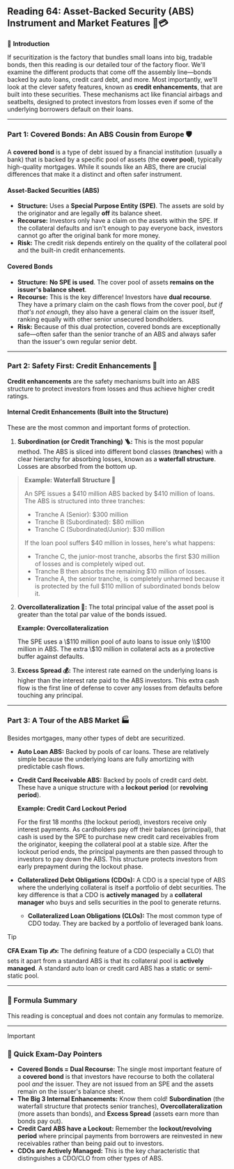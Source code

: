 ## Reading 64: Asset-Backed Security (ABS) Instrument and Market Features 🚗💳

🎯 **Introduction**

If securitization is the factory that bundles small loans into big, tradable bonds, then this reading is our detailed tour of the factory floor. We'll examine the different products that come off the assembly line—bonds backed by auto loans, credit card debt, and more. Most importantly, we'll look at the clever safety features, known as **credit enhancements**, that are built into these securities. These mechanisms act like financial airbags and seatbelts, designed to protect investors from losses even if some of the underlying borrowers default on their loans.

---

### Part 1: Covered Bonds: An ABS Cousin from Europe 🛡️

A **covered bond** is a type of debt issued by a financial institution (usually a bank) that is backed by a specific pool of assets (the **cover pool**), typically high-quality mortgages. While it sounds like an ABS, there are crucial differences that make it a distinct and often safer instrument.

#### **Asset-Backed Securities (ABS)**

* **Structure:** Uses a **Special Purpose Entity (SPE)**. The assets are sold by the originator and are legally **off** its balance sheet.
* **Recourse:** Investors only have a claim on the assets within the SPE. If the collateral defaults and isn't enough to pay everyone back, investors cannot go after the original bank for more money.
* **Risk:** The credit risk depends entirely on the quality of the collateral pool and the built-in credit enhancements.

#### **Covered Bonds**

* **Structure:** **No SPE is used**. The cover pool of assets **remains on the issuer's balance sheet**.
* **Recourse:** This is the key difference! Investors have **dual recourse**. They have a primary claim on the cash flows from the cover pool, *but if that's not enough*, they also have a general claim on the issuer itself, ranking equally with other senior unsecured bondholders.
* **Risk:** Because of this dual protection, covered bonds are exceptionally safe—often safer than the senior tranche of an ABS and always safer than the issuer's own regular senior debt.

---

### Part 2: Safety First: Credit Enhancements 👷

**Credit enhancements** are the safety mechanisms built into an ABS structure to protect investors from losses and thus achieve higher credit ratings.

#### **Internal Credit Enhancements (Built into the Structure)**

These are the most common and important forms of protection.

1.  **Subordination (or Credit Tranching) 🪜:** This is the most popular method. The ABS is sliced into different bond classes (**tranches**) with a clear hierarchy for absorbing losses, known as a **waterfall structure**. Losses are absorbed from the bottom up.

> **Example: Waterfall Structure 🧮**
>
> An SPE issues a \$410 million ABS backed by \$410 million of loans. The ABS is structured into three tranches:
> * Tranche A (Senior): \$300 million
> * Tranche B (Subordinated): \$80 million
> * Tranche C (Subordinated/Junior): \$30 million
>
> If the loan pool suffers \$40 million in losses, here's what happens:
> * Tranche C, the junior-most tranche, absorbs the first \$30 million of losses and is completely wiped out.
> * Tranche B then absorbs the remaining \$10 million of losses.
> * Tranche A, the senior tranche, is completely unharmed because it is protected by the full \$110 million of subordinated bonds below it.

2.  **Overcollateralization 💎:** The total principal value of the asset pool is greater than the total par value of the bonds issued.

    **Example: Overcollateralization**
    
    The SPE uses a \\$110 million pool of auto loans to issue only \\$100 million in ABS. The extra \\$10 million in collateral acts as a protective buffer against defaults.

3.  **Excess Spread 💰:** The interest rate earned on the underlying loans is higher than the interest rate paid to the ABS investors. This extra cash flow is the first line of defense to cover any losses from defaults before touching any principal.

---

### Part 3: A Tour of the ABS Market 🏭

Besides mortgages, many other types of debt are securitized.

* **Auto Loan ABS:** Backed by pools of car loans. These are relatively simple because the underlying loans are fully amortizing with predictable cash flows.
* **Credit Card Receivable ABS:** Backed by pools of credit card debt. These have a unique structure with a **lockout period** (or **revolving period**).

    **Example: Credit Card Lockout Period**
    
    For the first 18 months (the lockout period), investors receive only interest payments. 
    As cardholders pay off their balances (principal), that cash is used by the SPE to 
    purchase new credit card receivables from the originator, keeping the collateral pool 
    at a stable size. After the lockout period ends, the principal payments are then 
    passed through to investors to pay down the ABS. This structure protects investors 
    from early prepayment during the lockout phase.

* **Collateralized Debt Obligations (CDOs):**
    A CDO is a special type of ABS where the underlying collateral is itself a portfolio of debt securities. The key difference is that a CDO is **actively managed** by a **collateral manager** who buys and sells securities in the pool to generate returns.
    * **Collateralized Loan Obligations (CLOs):** The most common type of CDO today. They are backed by a portfolio of leveraged bank loans.

> [!TIP]
> **CFA Exam Tip ✍️:** The defining feature of a CDO (especially a CLO) that sets it apart from a standard ABS is that its collateral pool is **actively managed**. A standard auto loan or credit card ABS has a static or semi-static pool.

---

### 🧪 Formula Summary

This reading is conceptual and does not contain any formulas to memorize.

---

> [!IMPORTANT]
> ### 🎯 Quick Exam-Day Pointers
>
> * **Covered Bonds = Dual Recourse:** The single most important feature of a **covered bond** is that investors have recourse to both the collateral pool *and* the issuer. They are not issued from an SPE and the assets remain on the issuer's balance sheet.
> * **The Big 3 Internal Enhancements:** Know them cold! **Subordination** (the waterfall structure that protects senior tranches), **Overcollateralization** (more assets than bonds), and **Excess Spread** (assets earn more than bonds pay out).
> * **Credit Card ABS have a Lockout:** Remember the **lockout/revolving period** where principal payments from borrowers are reinvested in new receivables rather than being paid out to investors.
> * **CDOs are Actively Managed:** This is the key characteristic that distinguishes a CDO/CLO from other types of ABS.